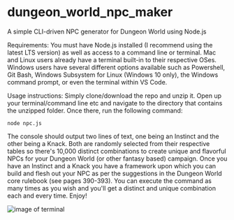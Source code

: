 # dungeon_world_npc_maker
A simple CLI-driven NPC generator for Dungeon World using Node.js

Requirements:
You must have Node.js installed (I recommend using the latest LTS version) as well as access to a command line or terminal. Mac and Linux users already have a terminal built-in to their respective OSes. Windows users have several different options available such as Powershell, Git Bash, Windows Subsystem for Linux (Windows 10 only), the Windows command prompt, or even the terminal within VS Code.

Usage instructions:
Simply clone/download the repo and unzip it. Open up your terminal/command line etc and navigate to the directory that contains the unzipped folder. Once there, run the following command:

`node npc.js`

The console should output two lines of text, one being an Instinct and the other being a Knack. Both are randomly selected from their respective tables so there's 10,000 distinct combinations to create unique and flavorful NPCs for your Dungeon World (or other fantasy based) campaign. Once you have an Instinct and a Knack you have a framework upon which you can build and flesh out your NPC as per the suggestions in the Dungeon World core rulebook (see pages 390-393). You can execute the command as many times as you wish and you'll get a distinct and unique combination each and every time. Enjoy!


![image of terminal](https://user-images.githubusercontent.com/28721401/80824387-97ba9280-8b9b-11ea-988d-047943bf81ca.png)
